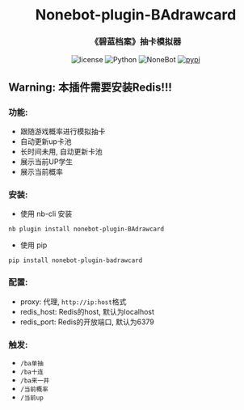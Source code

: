 <div align="center">

# Nonebot-plugin-BAdrawcard  
### 《碧蓝档案》抽卡模拟器 

</div>

<p align="center">
  <img src="https://img.shields.io/github/license/lengmianzz/nonebot-plugin-BAdrawcard" alt="license">
  <img src="https://img.shields.io/badge/python-3.8+-blue.svg" alt="Python">
  <img src="https://img.shields.io/badge/nonebot-2.0.0+-red.svg" alt="NoneBot">
  <a href="https://pypi.python.org/pypi/nonebot-plugin-badrawcard">
    <img src="https://img.shields.io/pypi/v/nonebot-plugin-badrawcard.svg" alt="pypi">
  </a>
</p>

## **Warning**: 本插件需要安装Redis!!!  

### 功能:
 - 跟随游戏概率进行模拟抽卡
 - 自动更新up卡池
 - 长时间未用, 自动更新卡池
 - 展示当前UP学生
 - 展示当前概率


### 安装:
 - 使用 nb-cli 安装  
```
nb plugin install nonebot-plugin-BAdrawcard
```

 - 使用 pip
```
pip install nonebot-plugin-badrawcard
```

### 配置:
 - proxy: 代理, `http://ip:host`格式
 - redis_host: Redis的host, 默认为localhost
 - redis_port: Redis的开放端口, 默认为6379   


### 触发:
 - `/ba单抽`
 - `/ba十连`
 - `/ba来一井`
 - `/当前概率`
 - `/当前up`

